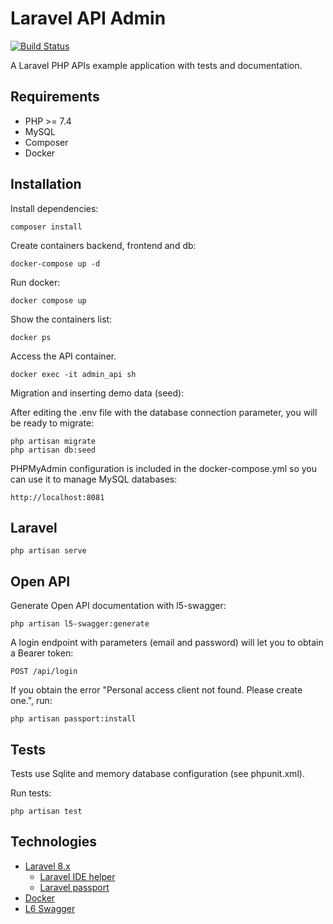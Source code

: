 # Laravel API Admin

[![Build Status](https://travis-ci.com/andreafiori/laravel-admin-api.svg?branch=master)](https://travis-ci.com/andreafiori/laravel-admin-api)

A Laravel PHP APIs example application with tests and documentation.

## Requirements

- PHP >= 7.4
- MySQL
- Composer
- Docker

## Installation

Install dependencies:

    composer install

Create containers backend, frontend and db:

    docker-compose up -d

Run docker:

    docker compose up

Show the containers list:

    docker ps

Access the API container.

    docker exec -it admin_api sh

Migration and inserting demo data (seed):

After editing the .env file with the database connection parameter, you will be ready to migrate:

    php artisan migrate
    php artisan db:seed

PHPMyAdmin configuration is included in the docker-compose.yml so you can use it to manage MySQL databases:

    http://localhost:8081

## Laravel

    php artisan serve

## Open API

Generate Open API documentation with l5-swagger:

    php artisan l5-swagger:generate

A login endpoint with parameters (email and password) will let you to obtain a Bearer token:

    POST /api/login

If you obtain the error "Personal access client not found. Please create one.", run:

    php artisan passport:install

## Tests

Tests use Sqlite and memory database configuration (see phpunit.xml).

Run tests:

    php artisan test

## Technologies

- [Laravel 8.x](https://laravel.com/)
    - [Laravel IDE helper](https://github.com/barryvdh/laravel-ide-helper)
    - [Laravel passport](https://laravel.com/docs/8.x/passport)
- [Docker](https://www.docker.com/)
- [L6 Swagger](https://github.com/DarkaOnLine/L5-Swagger)
